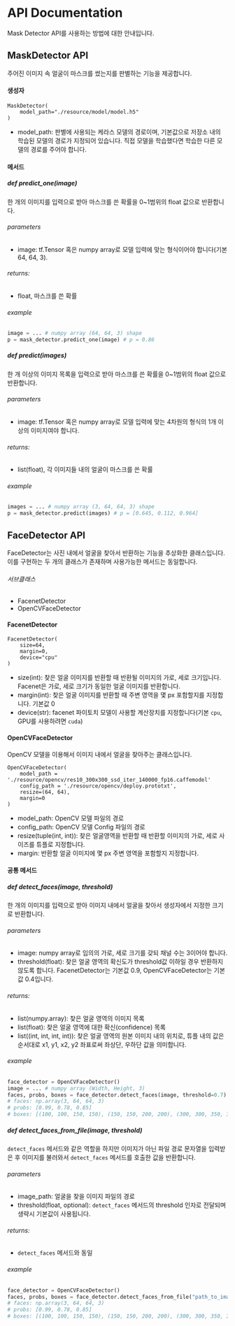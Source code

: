 # API Documentation
Mask Detector API를 사용하는 방법에 대한 안내입니다.

## MaskDetector API
주어진 이미지 속 얼굴이 마스크를 썼는지를 판별하는 기능을 제공합니다.
#### 생성자
```
MaskDetector(
    model_path="./resource/model/model.h5"
)
```
- model_path: 판별에 사용되는 케라스 모델의 경로이며, 기본값으로 저장소 내의 학습된 모델의 경로가 지정되어 있습니다. 직접 모델을 학습했다면 학습한 다른 모델의 경로를 주어야 합니다.

#### 메서드
##### def predict_one(image)
한 개의 이미지를 입력으로 받아 마스크를 쓴 확률을 0~1범위의 float 값으로 반환합니다.

###### parameters
- image: tf.Tensor 혹은 numpy array로 모델 입력에 맞는 형식이어야 합니다(기본 64, 64, 3). 

###### returns: 
- float, 마스크를 쓴 확률

###### example
```python
image = ... # numpy array (64, 64, 3) shape
p = mask_detector.predict_one(image) # p = 0.86
```
##### def predict(images)
한 개 이상의 이미지 목록을 입력으로 받아 마스크를 쓴 확률을 0~1범위의 float 값으로 반환합니다.

###### parameters
- image: tf.Tensor 혹은 numpy array로 모델 입력에 맞는 4차원의 형식의 1개 이상의 이미지여야 합니다.

###### returns: 
- list(float), 각 이미지들 내의 얼굴이 마스크를 쓴 확률

###### example
```python
images = ... # numpy array (3, 64, 64, 3) shape
p = mask_detector.predict(images) # p = [0.645, 0.112, 0.964]
```

## FaceDetector API

FaceDetector는 사진 내에서 얼굴을 찾아서 반환하는 기능을 추상화한 클래스입니다. 이를 구현하는 두 개의 클래스가 존재하며 사용가능한 메서드는 동일합니다.
###### 서브클래스
- FacenetDetector
- OpenCVFaceDetector

#### FacenetDetector
```
FacenetDetector(
    size=64,
    margin=0,
    device="cpu"
)
```
- size(int): 찾은 얼굴 이미지를 반환할 때 반환될 이미지의 가로, 세로 크기입니다. Facenet은 가로, 세로 크기가 동일한 얼굴 이미지를 반환합니다.
- margin(int): 찾은 얼굴 이미지를 반환할 때 주변 영역을 몇 px 포함할지를 지정합니다. 기본값 0
- device(str): facenet 파이토치 모델이 사용할 계산장치를 지정합니다(기본 `cpu`, GPU를 사용하려면 `cuda`)

#### OpenCVFaceDetector
OpenCV 모델을 이용해서 이미지 내에서 얼굴을 찾아주는 클래스입니다.
```
OpenCVFaceDetector(
    model_path = './resource/opencv/res10_300x300_ssd_iter_140000_fp16.caffemodel'
    config_path = './resource/opencv/deploy.prototxt',
    resize=(64, 64),
    margin=0
)
```
- model_path: OpenCV 모델 파일의 경로
- config_path: OpenCV 모델 Config 파일의 경로
- resize(tuple(int, int)): 찾은 얼굴영역을 반환할 때 반환할 이미지의 가로, 세로 사이즈를 튜플로 지정합니다.
- margin: 반환할 얼굴 이미지에 몇 px 주변 영역을 포함할지 지정합니다.

#### 공통 메서드
##### def detect_faces(image, threshold)
한 개의 이미지를 입력으로 받아 이미지 내에서 얼굴을 찾아서 생성자에서 지정한 크기로 반환합니다.

###### parameters
- image: numpy array로 임의의 가로, 세로 크기를 갖되 채널 수는 3이어야 합니다.
- threshold(float): 찾은 얼굴 영역의 확신도가 threshold값 이하일 경우 반환하지 않도록 합니다. FacenetDetector는 기본값 0.9, OpenCVFaceDetector는 기본값 0.4입니다.

###### returns: 
- list(numpy.array): 찾은 얼굴 영역의 이미지 목록
- list(float): 찾은 얼굴 영역에 대한 확신(confidence) 목록
- list((int, int, int, int)): 찾은 얼굴 영역의 원본 이미지 내의 위치로, 튜플 내의 값은 순서대로 x1, y1, x2, y2 좌표로써 좌상단, 우하단 값을 의미합니다.

###### example
```python
face_detector = OpenCVFaceDetector()
image = ... # numpy array (Width, Height, 3)
faces, probs, boxes = face_detector.detect_faces(image, threshold=0.7)
# faces: np.array(3, 64, 64, 3)
# probs: [0.99, 0.78, 0.85]
# boxes: [(100, 100, 150, 150), (150, 150, 200, 200), (300, 300, 350, 350)]
```
##### def detect_faces_from_file(image, threshold)
`detect_faces` 메서드와 같은 역할을 하지만 이미지가 아닌 파일 경로 문자열을 입력받은 후 이미지를 불러와서 `detect_faces` 메서드를 호출한 값을 반환합니다.
###### parameters
- image_path: 얼굴을 찾을 이미지 파일의 경로
- threshold(float, optional): `detect_faces` 메서드의 threshold 인자로 전달되며 생략시 기본값이 사용됩니다.

###### returns: 
- `detect_faces` 메서드와 동일

###### example
```python
face_detector = OpenCVFaceDetector()
faces, probs, boxes = face_detector.detect_faces_from_file("path_to_image.jpg", threshold=0.7)
# faces: np.array(3, 64, 64, 3)
# probs: [0.99, 0.78, 0.85]
# boxes: [(100, 100, 150, 150), (150, 150, 200, 200), (300, 300, 350, 350)]
```